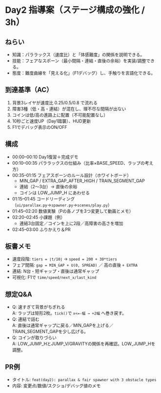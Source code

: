 # Day2 指導案（ステージ構成の強化 / 3h）

## ねらい
- 知識：パララックス（速度比）と「体感難度」の関係を説明できる。
- 技能：フェアなスポーン（最小間隔・連結・直後の余裕）を実装/調整できる。
- 態度：難度曲線を「見える化」（F1デバッグ）し、手触りを言語化できる。

## 到達基準（AC）
1) 背景3レイヤが速度比 0.25/0.5/0.8 で流れる  
2) 障害3種（低・高・連結）が混在し、理不尽な間隔が出ない  
3) コインは低/高の進路上に配置（不可能配置なし）  
4) 10秒ごと速度UP（Day1踏襲）、HUD更新  
5) F1でデバッグ表示のON/OFF

## 構成
- 00:00–00:10 Day1復習＋完成デモ
- 00:10–00:35 パララックスの仕組み（比率×BASE_SPEED、ラップの考え方）
- 00:35–01:15 フェアスポーンのルール設計（ホワイトボード）
  - MIN_GAP / EXTRA_GAP_AFTER_HIGH / TRAIN_SEGMENT_GAP
  - 連結（2〜3台）→ 直後の余裕
  - コインは LOW_JUMP_H にあわせる
- 01:15–01:45 コードリーディング（`ui/parallax.py`→`spawner.py`→`scenes/play.py`）
- 01:45–02:20 数値実験（Pの各ノブを3つ変更して動画とメモ）
- 02:20–02:45 小課題（例）  
  - 連結3台固定／コインを上に2段／高障害の高さを増加
- 02:45–03:00 ふりかえり＆PR

## 板書メモ
- 速度段階: `tiers = ⌊t/10⌋` → `speed = 200 + 30*tiers`
- フェア間隔: `gap = MIN_GAP + U(0, SPREAD)` ／ 高の直後 `+ EXTRA`
- 連結: N台・短ギャップ・直後は通常ギャップ
- 可視化: F1で `time/speed/next_x/last_kind`

## 想定Q&A
- Q: 速すぎて背景がちぎれる  
  A: ラップは矩形2枚。`tick()`で `x<=-幅 → +2幅` へ巻き戻す。
- Q: 連結で詰む  
  A: 直後は通常ギャップに戻る／MIN_GAPを上げる／TRAIN_SEGMENT_GAPを少し広げる。
- Q: コインが取りづらい  
  A: LOW_JUMP_HとJUMP_V/GRAVITYの関係を再確認。LOW_JUMP_Hを調整。

## PR例
- タイトル: `feat(day2): parallax & fair spawner with 3 obstacle types`
- 内容: 変更点/数値/スクショ/デバッグ値のメモ
